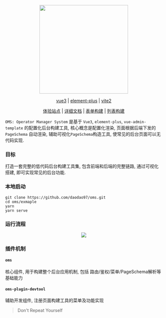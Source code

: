 <div align="center">
  <p>
    <img width="284" src="https://gitee.com/daodao97/asset/raw/master/imgs/oms.png">
  </p>
  <div align="center">

[vue3](https://vue3js.cn/docs/zh/) |
[element-plus](https://element-plus.gitee.io/#/zh-CN/component/quickstart) |
[vite2](https://cn.vitejs.dev/guide/why.html) 

  </div>

  <div>

[体验站点](http://daodao97.gitee.io/rock-admin-demo) |
[详细文档](https://daodao97.gitee.io/rock-admin) |
[表单构建](http://daodao97.gitee.io/rock-admin-demo/#/devtool/gen_from) |
[列表构建](http://daodao97.gitee.io/rock-admin-demo/#/devtool/gen_table)

  </div>

</div>

`OMS: Operator Manager System` 是基于 `Vue3`, `element-plus`, `vue-admin-template` 的配置化后台构建工具, 核心概念是配置化渲染, 页面根据后端下发的 `PageSchema` 自动渲染, 辅助可视化`PageSchema`构造工具, 使常见的后台页面可以无代码实现.

### 目标

打造一套完整的低代码后台构建工具集, 包含前端和后端的完整链路, 通过可视化搭建, 即可实现常见的后台功能.

### 本地启动

```shell
git clone https://github.com/daodao97/oms.git
cd oms/exmaple
yarn
yarn serve
```

### 运行流程

<div align="center">
    <img src="https://gitee.com/daodao97/asset/raw/master/imgs/tgK1ZU.jpg">
</div>

### 插件机制

#### `oms` 
  
  核心组件, 用于构建整个后台应用机制, 包括 路由/鉴权/菜单/PageSchema解析等基础能力
  
#### `oms-plugin-devtool`
  
  辅助开发组件, 注册页面构建工具的菜单及功能实现

> Don't Repeat Yourself

